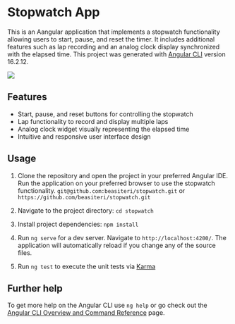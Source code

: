 # Stopwatch App

This is an Aangular application that implements a stopwatch functionality allowing users to start, pause, and reset the timer.
It includes additional features such as lap recording and an analog clock display synchronized with the elapsed time.
This project was generated with [Angular CLI](https://github.com/angular/angular-cli) version 16.2.12.

![](/assets/stopwatch.png)

## Features

- Start, pause, and reset buttons for controlling the stopwatch
- Lap functionality to record and display multiple laps
- Analog clock widget visually representing the elapsed time
- Intuitive and responsive user interface design

## Usage

1. Clone the repository and open the project in your preferred Angular IDE. Run the application on your preferred browser to use the stopwatch functionality.
```git@github.com:beasiteri/stopwatch.git```
or
```https://github.com/beasiteri/stopwatch.git```

2. Navigate to the project directory:
```cd stopwatch```

3. Install project dependencies:
```npm install```

4. Run `ng serve` for a dev server. Navigate to `http://localhost:4200/`. The application will automatically reload if you change any of the source files.

5. Run `ng test` to execute the unit tests via [Karma](https://karma-runner.github.io)

## Further help

To get more help on the Angular CLI use `ng help` or go check out the [Angular CLI Overview and Command Reference](https://angular.io/cli) page.
